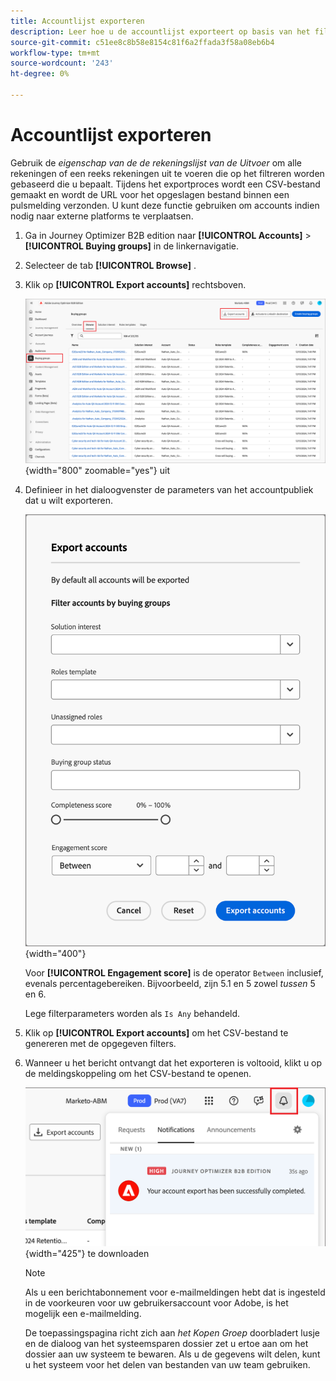 ```yaml
---
title: Accountlijst exporteren
description: Leer hoe u de accountlijst exporteert op basis van het filter voor inkoopgroepen.
source-git-commit: c51ee8c8b58e8154c81f6a2ffada3f58a08eb6b4
workflow-type: tm+mt
source-wordcount: '243'
ht-degree: 0%

---
```


# Accountlijst exporteren

Gebruik de _eigenschap van de de rekeningslijst van de Uitvoer_ om alle rekeningen of een reeks rekeningen uit te voeren die op het filtreren worden gebaseerd die u bepaalt. Tijdens het exportproces wordt een CSV-bestand gemaakt en wordt de URL voor het opgeslagen bestand binnen een pulsmelding verzonden. U kunt deze functie gebruiken om accounts indien nodig naar externe platforms te verplaatsen.

1. Ga in Journey Optimizer B2B edition naar **[!UICONTROL Accounts]** > **[!UICONTROL Buying groups]** in de linkernavigatie.

1. Selecteer de tab **[!UICONTROL Browse]** .

1. Klik op **[!UICONTROL Export accounts]** rechtsboven.

   ![ geef rekeningsdetails ](./assets/export-accounts.png){width="800" zoomable="yes"} uit

1. Definieer in het dialoogvenster de parameters van het accountpubliek dat u wilt exporteren.

   ![ specificeer het rekeningspubliek filtreren ](./assets/export-accounts-dialog.png){width="400"}

   Voor **[!UICONTROL Engagement score]** is de operator `Between` inclusief, evenals percentagebereiken. Bijvoorbeeld, zijn 5.1 en 5 zowel _tussen_ 5 en 6.

   Lege filterparameters worden als `Is Any` behandeld.

1. Klik op **[!UICONTROL Export accounts]** om het CSV-bestand te genereren met de opgegeven filters.

1. Wanneer u het bericht ontvangt dat het exporteren is voltooid, klikt u op de meldingskoppeling om het CSV-bestand te openen.

   ![ klik het bericht om het uitgevoerde dossier van de rekeningslijst CSV ](./assets/export-accounts-notification.png){width="425"} te downloaden

   >[!NOTE]
   >
   >Als u een berichtabonnement voor e-mailmeldingen hebt dat is ingesteld in de voorkeuren voor uw gebruikersaccount voor Adobe, is het mogelijk een e-mailmelding.

   De toepassingspagina richt zich aan _het Kopen Groep_ doorbladert lusje en de dialoog van het systeemsparen dossier zet u ertoe aan om het dossier aan uw systeem te bewaren. Als u de gegevens wilt delen, kunt u het systeem voor het delen van bestanden van uw team gebruiken.
